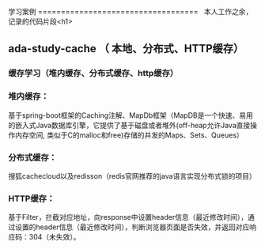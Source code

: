 学习案例
===================================  
  本人工作之余，记录的代码片段\<h1\>
    
ada-study-cache （ 本地、分布式、HTTP缓存） 
-----------------------------------   
###  缓存学习（堆内缓存、分布式缓存、http缓存）
  ### 堆内缓存：  
  基于spring-boot框架的Caching注解、MapDb框架（MapDB是一个快速、易用的嵌入式Java数据库引擎，它提供了基于磁盘或者堆外(off-heap允许Java直接操作内存空间, 类似于C的malloc和free)存储的并发的Maps、Sets、Queues）
  ### 分布式缓存：
  搜狐cachecloud以及redisson（redis官网推荐的java语言实现分布式锁的项目）
  ### HTTP缓存：  
  基于Filter，拦截对应地址，向response中设置header信息（最近修改时间），通过设置的header信息（最近修改时间），判断浏览器页面是否失效，并返回对应响应码：304（未失效）。
  



